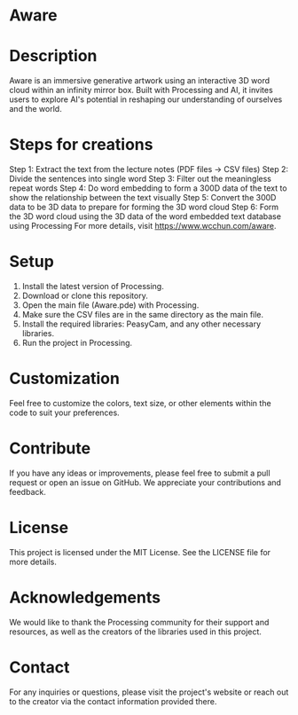 # Aware

# Description
Aware is an immersive generative artwork using an interactive 3D word cloud within an infinity mirror box. Built with Processing and AI, it invites users to explore AI's potential in reshaping our understanding of ourselves and the world.

# Steps for creations

Step 1: Extract the text from the lecture notes (PDF files → CSV files)
Step 2: Divide the sentences into single word
Step 3: Filter out the meaningless repeat words
Step 4: Do word embedding to form a 300D data of the text to show the relationship between the text visually
Step 5: Convert the 300D data to be 3D data to prepare for forming the 3D word cloud
Step 6: Form the 3D word cloud using the 3D data of the word embedded text database using Processing
For more details, visit https://www.wcchun.com/aware.

# Setup
1. Install the latest version of Processing.
2. Download or clone this repository.
3. Open the main file (Aware.pde) with Processing.
4. Make sure the CSV files are in the same directory as the main file.
5. Install the required libraries: PeasyCam, and any other necessary libraries.
6. Run the project in Processing.

# Customization
Feel free to customize the colors, text size, or other elements within the code to suit your preferences.

# Contribute

If you have any ideas or improvements, please feel free to submit a pull request or open an issue on GitHub. We appreciate your contributions and feedback.

# License
This project is licensed under the MIT License. See the LICENSE file for more details.

# Acknowledgements
We would like to thank the Processing community for their support and resources, as well as the creators of the libraries used in this project.

# Contact
For any inquiries or questions, please visit the project's website or reach out to the creator via the contact information provided there.
